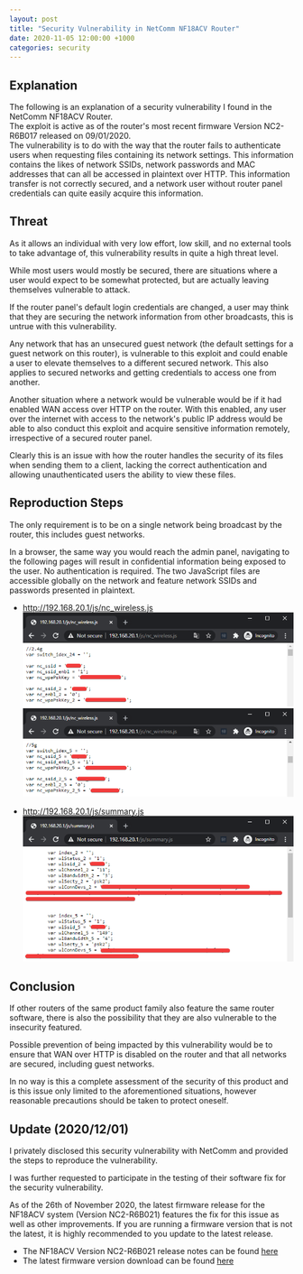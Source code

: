 ```yaml
---
layout: post
title: "Security Vulnerability in NetComm NF18ACV Router"
date: 2020-11-05 12:00:00 +1000
categories: security
---
```


## Explanation

The following is an explanation of a security vulnerability I found in the NetComm NF18ACV Router.\
The exploit is active as of the router's most recent firmware Version NC2-R6B017 released on 09/01/2020.\
The vulnerability is to do with the way that the router fails to authenticate users when requesting files containing its network settings. This information contains the likes of network SSIDs, network passwords and MAC addresses that can all be accessed in plaintext over HTTP. This information transfer is not correctly secured, and a network user without router panel credentials can quite easily acquire this information.

## Threat

As it allows an individual with very low effort, low skill, and no external tools to take advantage of, this vulnerability results in quite a high threat level.

While most users would mostly be secured, there are situations where a user would expect to be somewhat protected, but are actually leaving themselves vulnerable to attack.

If the router panel's default login credentials are changed, a user may think that they are securing the network information from other broadcasts, this is untrue with this vulnerability.

Any network that has an unsecured guest network (the default settings for a guest network on this router), is vulnerable to this exploit and could enable a user to elevate themselves to a different secured network. This also applies to secured networks and getting credentials to access one from another.

Another situation where a network would be vulnerable would be if it had enabled WAN access over HTTP on the router. With this enabled, any user over the internet with access to the network's public IP address would be able to also conduct this exploit and acquire sensitive information remotely, irrespective of a secured router panel.

Clearly this is an issue with how the router handles the security of its files when sending them to a client, lacking the correct authentication and allowing unauthenticated users the ability to view these files.

## Reproduction Steps

The only requirement is to be on a single network being broadcast by the router, this includes guest networks.

In a browser, the same way you would reach the admin panel, navigating to the following pages will result in confidential information being exposed to the user. No authentication is required. The two JavaScript files are accessible globally on the network and feature network SSIDs and passwords presented in plaintext.

- http://192.168.20.1/js/nc_wireless.js
![2.4GHz SSIDs and Passwords](../assets/2020-11-05-security-vulnerability-in-netcomm-nf18acv-router/2.4_networks.png)
![5GHz SSIDs and Passwords](../assets/2020-11-05-security-vulnerability-in-netcomm-nf18acv-router/5_networks.png)

- http://192.168.20.1/js/summary.js
![Connected Devices MAC Addresses](../assets/2020-11-05-security-vulnerability-in-netcomm-nf18acv-router/mac_addresses.png)

## Conclusion

If other routers of the same product family also feature the same router software, there is also the possibility that they are also vulnerable to the insecurity featured.

Possible prevention of being impacted by this vulnerability would be to ensure that WAN over HTTP is disabled on the router and that all networks are secured, including guest networks.

In no way is this a complete assessment of the security of this product and is this issue only limited to the aforementioned situations, however reasonable precautions should be taken to protect oneself.

## Update (2020/12/01)

I privately disclosed this security vulnerability with NetComm and provided the steps to reproduce the vulnerability.

I was further requested to participate in the testing of their software fix for the security vulnerability.

As of the 26th of November 2020, the latest firmware release for the NF18ACV system (Version NC2-R6B021) features the fix for this issue as well as other improvements. If you are running a firmware version that is not the latest, it is highly recommended to you update to the latest release.

* The NF18ACV Version NC2-R6B021 release notes can be found [here](https://support.netcommwireless.com/api/Media/Firmware/8e5cc143-2cef-47d3-ad32-34ab46a81570?Product=NF18ACV-NC2%20Firmware%20Release%20Notes.pdf)
* The latest firmware version download can be found [here](https://support.netcommwireless.com/products/nf18acv)